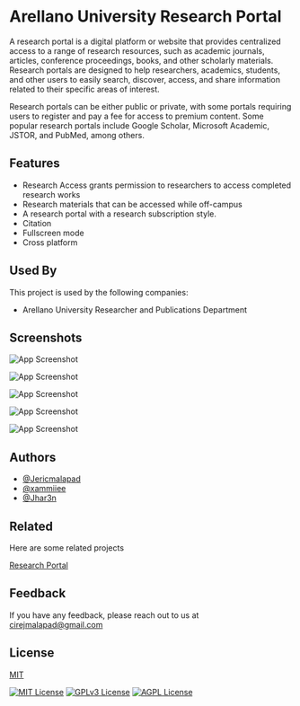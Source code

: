 
# Arellano University Research Portal

A research portal is a digital platform or website that provides centralized access to a range of research resources, such as academic journals, articles, conference proceedings, books, and other scholarly materials. Research portals are designed to help researchers, academics, students, and other users to easily search, discover, access, and share information related to their specific areas of interest.

Research portals can be either public or private, with some portals requiring users to register and pay a fee for access to premium content. Some popular research portals include Google Scholar, Microsoft Academic, JSTOR, and PubMed, among others.


## Features


- Research Access grants permission to researchers to access completed research works
- Research materials that can be accessed while off-campus
- A research portal with a research subscription style.
- Citation 
- Fullscreen mode
- Cross platform


## Used By

This project is used by the following companies:

- Arellano University Researcher and Publications Department



## Screenshots

![App Screenshot](https://github.com/yepimthatkid/CustomLandingPage/blob/main/resource/img/home.png)

![App Screenshot](https://github.com/yepimthatkid/CustomLandingPage/blob/main/resource/img/admin.png)

![App Screenshot](https://github.com/yepimthatkid/CustomLandingPage/blob/main/resource/img/journal.png)

![App Screenshot](https://github.com/yepimthatkid/CustomLandingPage/blob/main/resource/img/account.png)

![App Screenshot](https://github.com/yepimthatkid/CustomLandingPage/blob/main/resource/img/author.png)


## Authors

- [@Jericmalapad](https://github.com/yepimthatkid)
- [@xammiiee](https://github.com/xammiiee)
- [@Jhar3n](https://github.com/traildownhill)
## Related

Here are some related projects

[Research Portal](https://github.com/traildownhill/ResearchPortal)


## Feedback

If you have any feedback, please reach out to us at cirejmalapad@gmail.com


## License

[MIT](https://choosealicense.com/licenses/mit/)

[![MIT License](https://img.shields.io/badge/License-MIT-green.svg)](https://choosealicense.com/licenses/mit/)
[![GPLv3 License](https://img.shields.io/badge/License-GPL%20v3-yellow.svg)](https://opensource.org/licenses/)
[![AGPL License](https://img.shields.io/badge/license-AGPL-blue.svg)](http://www.gnu.org/licenses/agpl-3.0)
